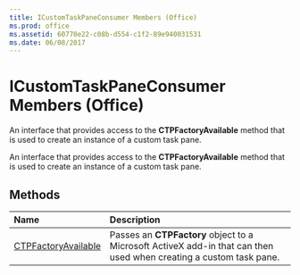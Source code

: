 ```yaml
---
title: ICustomTaskPaneConsumer Members (Office)
ms.prod: office
ms.assetid: 60770e22-c08b-d554-c1f2-89e940031531
ms.date: 06/08/2017
---
```



# ICustomTaskPaneConsumer Members (Office)
An interface that provides access to the **CTPFactoryAvailable** method that is used to create an instance of a custom task pane.

An interface that provides access to the **CTPFactoryAvailable** method that is used to create an instance of a custom task pane.


## Methods



|**Name**|**Description**|
|:-----|:-----|
|[CTPFactoryAvailable](icustomtaskpaneconsumer-ctpfactoryavailable-method-office.md)|Passes an **CTPFactory** object to a Microsoft ActiveX add-in that can then used when creating a custom task pane.|

